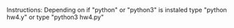 Instructions:
Depending on if "python" or "python3" is instaled type
"python hw4.y" or type
"python3 hw4.py"
